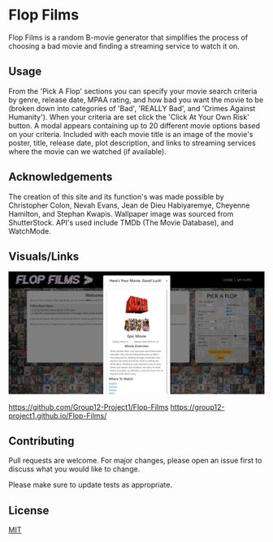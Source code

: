 # Flop Films

Flop Films is a random B-movie generator that simplifies the process of choosing a bad movie and finding a streaming service to watch it on. 

## Usage

From the 'Pick A Flop' sections you can specify your movie search criteria by genre, release date, MPAA rating, and how bad you want the movie to be (broken down into categories of 'Bad', 'REALLY Bad', and 'Crimes Against Humanity'). When your criteria are set click the 'Click At Your Own Risk' button. A modal appears containing up to 20 different movie options based on your criteria. Included with each movie title is an image of the movie's poster, title, release date, plot description, and links to streaming services where the movie can we watched (if available).

## Acknowledgements

The creation of this site and its function's was made possible by Christopher Colon, Nevah Evans, Jean de Dieu Habiyaremye, Cheyenne Hamilton, and Stephan Kwapis. Wallpaper image was sourced from ShutterStock.
API's used include TMDb (The Movie Database), and WatchMode.

## Visuals/Links

<img src="./assets/images/Flop-Films-Showcase.jpg">

https://github.com/Group12-Project1/Flop-Films
https://group12-project1.github.io/Flop-Films/

## Contributing

Pull requests are welcome. For major changes, please open an issue first
to discuss what you would like to change.

Please make sure to update tests as appropriate.

## License

[MIT](https://choosealicense.com/licenses/mit/)

